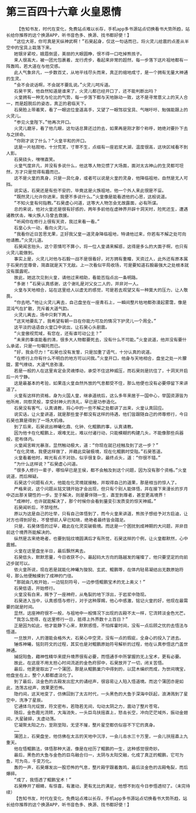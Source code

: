 # 第三百四十六章 火皇恩情
        【告知书友，时代在变化，免费站点难以长存，手机app多书源站点切换看书大势所趋，站长给你推荐的这个换源APP，听书音色多、换源、找书都好使！】
       “这位大哥，你可真是天纵神武啊！”石昊起身，仅这一句话而已，将火灵儿给震的点差从半空中的宝具上栽落下来。
       她银牙紧咬，娥眉倒竖，美丽的大眼圆睁，恨不得一口吃掉熊孩子。
       来人很高大，被一团光包裹着，龙行虎步，看起来非常的超然，每一步落下这片祖地都有一阵轰鸣，若大道在与他交感。
       此人气象非凡，一步数百丈，从地平线尽头而来，真正的缩地成寸，是一个拥有无量大神通的生灵。
       “会不会说话啊，不会就不要乱说。”火灵儿呵斥道。
       石昊干笑，他自然知道是谁来了，火灵儿都已经开口了，还不能判断出吗？
       火皇拥有一种无与伦比的气势，每一步落下都与天地脉动一致，这不是寻常意义上的天人合一，而是超脱后的姿态，真正的君临天下。
       石昊脸上带着笑，看了一眼这位皇道高手，又望了一眼驾驭宝具、气喘吁吁、勉强能跟上的火灵儿。
       “参见火皇陛下。”他再次开口。
       火灵儿磨牙，看了他几眼，这句话总算还过的去，如果再是刚才那个称呼，她绝对要扑下去与之拼命。
       “你刚才说了什么？”火皇平和的开口。
       这是一片枯寂地，十分荒芜，寸草不生，点缀有一座岩浆大湖，温度很高，这块区域看不到人影。
       石昊挠头，嘿嘿直笑。
       火皇气度非凡，并没有多说什么，他这等人物见惯了大场面，面对太古神山的生灵都可坦然，方才只是觉得有趣而已。
       这不是火皇的真身，只是一具化身，或者可以说是火皇的灵身，他降临祖地，自然是无人可挡。
       说实话，石昊还是有些不安的，毕竟这是火族祖地，他一个外人来此很是不妥。
       “既然灵儿允许你进来，我便不多说什么。”火皇像是能看透他的心思，这般说道。
       “不知火皇有何指教。”石昊虚心问道，这等大人物怎会无故露面，必有所谋。
       总的来说，他对火皇还是很有好感的，两年多前他在虚神界开辟十洞天时，险死还生，遭遇诸教伏击，唯火族人马曾去救援。
       “听闻你在修行上很有天资，我过来看一看。”
       石皇心头一动，看向火灵儿。
       “我看你近日苦思无果，正好我父皇一道灵身降临祖地，特请他过来，你若有不解之处可向他请教。”火灵儿道。
       石昊闻言抬头，这个恩情可不算小，将一位人皇请来解惑，这得是多么的大面子啊，也只有火灵儿能做到。
       事实上是，火灵儿对他与石毅一战不是很看好，对方拥有重瞳，天资过人，此外还有原本属于石昊的至尊骨，简直就是天下无敌。上一次看似平局收场，可是要知道石毅最强大之处根本就没有展露呢。
       故此，她这次见到火皇，请他过来相助，看能否指点出一条明路。
       “多谢！”石昊认真感谢，这个谢礼是对父女二人的，并非对一人。
       火皇与天地相合，站在这里给人以虚无的感觉，可是若去观望又有一种莫大的压力，让人敬畏。
       “你去吧。”他让火灵儿离去，自己盘坐在一座青石上，一瞬间整片枯地都弥漫起雾霭，像是混沌气在扩散，充斥着大道气韵。
       火灵儿离去，场中只剩下两人。
       “这天地要乱了，我希望有朝一日在你能力可及的情况下护灵儿一个周全。”
       这平淡的话语自火皇口中说出，让石昊心头剧震。
       “火皇傲视荒域，有您在，还有谁可动公主？”
       “未来的事谁能看的清，很多大人物都要死去，没有什么不可能。”火皇说道，他并没有要什么承诺，只是一句嘱托而已。
       “好，我会尽力！”石昊也没有发誓，只是加重了语气，十分认真的说道。
       “在修行上你有什么不明白的地方可以问我。”火皇开口，他身与天地相合，盘坐之处一片朦胧，雾气缭绕，大道气息弥漫。
       若是一般的人在这里肯定会灵魂悸动，承受不住这种威压，而石昊则是抗住了，十洞天开启后一片宁静。
       这是最基本的考验，如果连火皇自然外放的气息都受不住，那么他便也没有必要停留下来讲道了。
       火皇有这样的资格，身为火国人皇，继承道统后，这么多年来居于一国中心，举国资源皆为他所用，同祭灵般，享受封神火的洗礼，早已是功参造化。
       石昊没有客气，认真请教，将心中的一些不解之处都讲了出来，火皇认真回应。
       说实话，让火皇讲道，就是那些皇子都没有这样的待遇，他们皆跟随自己的师尊修行，今日石昊也算是得到了一场大机缘。
       到了后来，石昊说出神曦化鼎、化钟、化鲲鹏的事，认真请教。
       因为他卡在化鲲鹏上，艰难无比，难以付诸行动，只能模糊的构建几头，不能像那些兵器般，密布体内。
       火皇闻言眸光暴涨，显然触动极大，道：“你现在就已经触及到了这一步？”
       “在化灵境，我便这样做了，并藉此突破极境，现在化鲲鹏时受阻。”石昊答道。
       火皇看着他时，眸光有点不对劲，似乎很复杂，最终点头，道：“你很不错。”
       “为什么这样说？”石昊虚心问道。
       “很多人修行一辈子，哪怕早已是王侯，都不会触及到这个问题，因为没有那个资格。”火皇说道，而后释疑。
       石昊这个问题有点大，他能在化灵境就接触，并取得自己的道果，那是相当的惊人了。
       严格来说，这个问题从铭文镜开始才会出现，但只有个别人能体悟，并在接下来漫长的岁月中迈出那关键性的一步。至于解决，则是要伴随一生，直至到尊者，甚至更高境界！
       “成神时，也许就能解决了，那个时候你会看到量变引发质变的惊天神威。”
       石昊闻听后，不禁哑然。
       原以为这是自己的壮举，只有自己体悟到了，而今火皇来讲道，熊孩子想给予对方启迪，让对方也得到好处，不曾想前人早已知晓，绝艳者最终皆会踏足。
       只是，石昊体悟的过早，藉此在化灵突破极境。而这是一个困扰到成神期的大问题，并非目前这个境界所能解决的。
       纵然是古来绝艳者，也要到铭纹境圆满后才有所觉，石昊这样的个例，让火皇都默然，心中震撼。
       火皇在这里盘坐半日，最后飘然离去。
       石昊低头，默默思量，今日收获不小，最起码大方向的路越发的璀璨了，他只要坚定的向前迈步就可以。
       依火皇所说，现在若是就能化神曦为狻猊、玄武、鲲鹏等，在体内轻易凝结出无数原始符号，那么他便触摸到了成神的门径。
       “那就由几枚开始，一边铭刻符号，一边参悟鲲鹏宝术的无上奥义！”
       石昊低语，开始修行。
       火皇没有白来，赐予了一座神府，从龟裂的地下浮出，于岩浆中隐现。
       石昊进入当中，认真感悟与修行，对于这种厚赐，他心中感激，铭记火皇的好，他现在最需要的就是时间。
       显然，这座神府很不一般，与祖地中一般情况下出现的古殿不太一样，它流转淡金色光芒。
       “我怎么觉得，在这里修行一日，抵得上外界数十上百日？”
       正是因为如此，他才能静下心来，默默感悟，不怕挥霍时间，没有一点后顾之忧的去悟法与悟道。
       一旦放开，人的潜能会格外大，石昊心中空灵，没有一点的瑕疵，全身心的投入了进去。
       锤炼神曦，铭刻符文的过程，其实也是对鲲鹏原始符号解析的过程，他在认真参悟这门盖世神通。
       捕捉阳鱼，藉神性精华来提升境界很有必要，而悟通手中所掌握的无上宝术，更有必要。
       故此，在这座不用太担心时间流逝的金色府邸中，石昊放开了一切，闭关苦悟。
       最后，他更是取出了一个蒲团，那是从鲲鹏巢穴中得到的，以昆木编织而成，为世间瑰宝，他盘坐在上，整个人都都虚淡化了。
       到了最后，淡金色的古殿发出宏大的诵经声，很容易让人陷入悟道境。而这个蒲团亦是如此，浩荡古经声，效果更恐怖。
       隐约间，这天地变了，仿佛回到了太古时代，一头黑色的大鱼于深海中跃起，浪涛溅到了星空中，洗净了星辰。
       它通体乌光绽放，符文密布，若隐若无间，勾动太阴之力，震动了整片苍穹。
       随后，金色霞光流转，大海消失，一头巨鸟扶摇直上，怒击长空，冲向茫茫域外，振动金翅间，大星破碎，太虚动荡。
       它凝聚太阳之力，至刚至阳，无坚不摧，整片星空都仿似容不下它的真身。
       ……
       蒲团上，石昊盘坐，他仿佛在太古的天地中沉浮，一会儿击水三十万里，一会儿扶摇直上九重天。
       他在悟鲲鹏法，体悟那种大道，像是在经历了鲲鹏的一生，这种感觉很奇妙。
       最后，黑色的大鱼与金色的巨鸟融合归一，太阴与太阳交融，化成了真正的鲲鹏，它可为鱼，可为鸟，千变万化。
       轰的一声，石昊爆发出一股恐怖的气息，整片殿宇跟着轰鸣，最后淡金色的古殿龟裂，而后爆碎。
       “成了，我悟透了鲲鹏宝术！”
       石昊睁开了眼睛，有惊喜，有激动，更有无比的满足，他想不到在今日参悟透彻了。（未完待续）
       【告知书友，时代在变化，免费站点难以长存，手机app多书源站点切换看书大势所趋，站长给你推荐的这个换源APP，听书音色多、换源、找书都好使！】